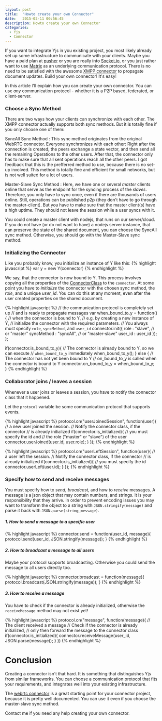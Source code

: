 ```yaml
---
layout: post
title:  "Howto create your own Connector"
date:   2015-02-11 00:56:45
description: Howto create your own Connector
categories:
  - Yjs
  - Connector
---
```


If you want to integrate Yjs in you existing project, you most likely already set up some infrastructure to communicate with your clients. Maybe you have a paid plan at [pusher](https://pusher.com/) or you are really into [Socket.io](http://socket.io), or you just rather want to use [Matrix](http://matrix.org/) as an underlying communication protocol. There is no need to be satisfied with the awesome [XMPP connector](https://github.com/rwth-acis/y-xmpp) to propagate document updates. Build your own connector! It's easy!

In this article I'll explain how you can create your own connector. You can use _any_ communication protocol - whether it is a P2P based, federated, or client-server.

### Choose a Sync Method

There are two ways how your clients can synchronize with each other. The XMPP connector actually supports both sync methods. But it is totally fine if you only choose one of them:

SyncAll Sync Method
: This sync method originates from the original WebRTC connector. Everyone synchronizes with each other: Right after the connection is created, the peers exchange a state vector, and then send all the remaining Operations to the other users. After that, the connector only has to make sure that all sent operations reach all the other peers. I got feedback that this is the prefferred method to use, because there is no set-up involved. This method is totally fine and efficient for small networks, but is not well suited for a lot of users.

Master-Slave Sync Method
: Here, we have one or several *master* clients online that serve as the endpoint for the syncing process of the *slaves*. Therefore, you only have to sync once, even if there are thousands of users online. Still, operations can be published p2p (they don't have to go through the master-client). But you have to make sure that the master client(s) have a high uptime. They should not leave the session while a user syncs with it.

You could create a master client with nodejs, that runs on our server/cloud.
If you do not have (or do not want to have) a nodejs server instance, that can preserve the state of the shared document, you can choose the SyncAll sync method. Otherwise, you should go with the Master-Slave sync method.

### Initializing the Connector
Like you probably know, you initialize an instance of Y like this:
{% highlight javascript %}
  var y = new Y(connector)
{% endhighlight %}

We say, that the connector is now bound to Y. This process involves copying all the properties of the [ConnectorClass](https://github.com/rwth-acis/yjs/blob/master/lib/ConnectorClass.coffee) to the `connector`. At some point you have to *initialize* the connector with the chosen sync method, the *role*, and a unique *user_id*. You can do this at any moment, even after the user created properties on the shared document.

{% highlight javascript %}
// the communication protocol is completely set up
// and is ready to propagate messages
var when_bound_to_y = function(){
  // when the connector is bound to Y,
  // e.g. by creating a new instance of Y,
  // initialize the connector with the required parameters.
  // You always must specify `role`, `syncMethod`, and `user_id`
  connector.init({
    role : "slave", // or "master"
    syncMethod : "syncAll", // or "master-slave"
    user_id : user_id
  });
};

if(connector.is_bound_to_y){
  // The connector is already bound to Y, so we can execute
  // `when_bound_to_y` immediately
  when_bound_to_y();
} else {
  // The connector has not yet been bound to Y
  // on_bound_to_y is called when the connector is bound to Y
  connector.on_bound_to_y = when_bound_to_y;
}
{% endhighlight %}


### Collaborator joins / leaves a session
Whenever a user joins or leaves a session, you have to notify the connector class that it happened.

Let the `protocol` variable be some communication protocol that supports events.

{% highlight javascript %}
protocol.on("userJoinedSession", function(user){
  // a new user joined the session.
  // Notify the connector class, if the connector
  // is already initialized
  if(connector.is_initialized){
    // you must specify the id and
    // the role ("master" or "slave") of the user
    connector.userJoined(user.id, user.role);
  }
});
{% endhighlight %}

{% highlight javascript %}
protocol.on("userLeftSession", function(user){
  // a user left the session.
  // Notify the connector class, if the connector
  // is already initialized
  if(connector.is_initialized){
    // you must specify the id
    connector.userLeft(user.id);
  }
});
{% endhighlight %}

### Specify how to send and receive messages
You must specify how to *send*, *broadcast*, and how to *receive* messages. A message is a json object that may contain numbers, and strings. It is your responsibility that they arrive. In order to prevent encoding issues you may want to transform the object to a string with `JSON.stringify(message)` and parse it back with `JSON.parse(string_message)`.

##### 1. How to send a message to a specific user

{% highlight javascript %}
connector.send = function(user_id, message){
  protocol.send(user_id, JSON.stringify(message));
}
{% endhighlight %}

##### 2. How to broadcast a message to all users

Maybe your protocol supports broadcasting. Otherwise you could send the message to all users directly too.

{% highlight javascript %}
connector.broadcast = function(message){
  protocol.broadcast(JSON.stringify(message));
}
{% endhighlight %}

##### 3. How to receive a message

You have to check if the connector is already initialized, otherwise the `receiveMessage` method may not exist yet!

{% highlight javascript %}
protocol.on("message", function(message){
  // The client received a message
  // Check if the connector is already initialized,
  // only then forward the message to the connector class
  if(connector.is_initialized){
    connector.receiveMessage(user_id, JSON.parse(message));
  }
})
{% endhighlight %}

# Conclusion
Creating a connector isn't that hard. It is something that distinguishes Yjs from similar frameworks. You can choose a communication protocol that fits your requirements, and integrates well into your existing infrastructure.

The [webrtc connector](https://github.com/rwth-acis/y-webrtc) is a great starting point for your connector project, because it is pretty well documented. You can use it even if you choose the master-slave sync method.

Contact me if you need any help creating your own connector.








